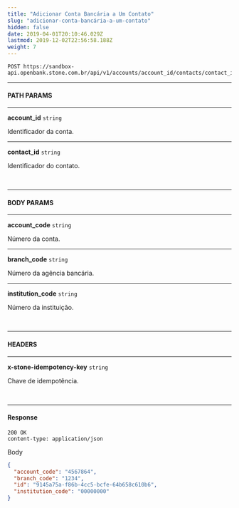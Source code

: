 ```yaml
---
title: "Adicionar Conta Bancária a Um Contato"
slug: "adicionar-conta-bancária-a-um-contato"
hidden: false
date: 2019-04-01T20:10:46.029Z
lastmod: 2019-12-02T22:56:58.188Z
weight: 7
---
```



```
POST https://sandbox-api.openbank.stone.com.br/api/v1/accounts/account_id/contacts/contact_id/bank_accounts
```

---

#### **PATH PARAMS**

---

**account_id**  `string`

Identificador da conta.

---

**contact_id**  `string`

Identificador do contato.

<br>

---

#### **BODY PARAMS**

---

**account_code**  `string`

Número da conta.

---

**branch_code**  `string`

Número da agência bancária.

---

**institution_code**  `string`

Número da instituição.

<br>

---

#### **HEADERS**

---

**x-stone-idempotency-key**  `string`

Chave de idempotência.

<br>

---

#### **Response**

```
200 OK
content-type: application/json
```
Body
```json
{
  "account_code": "4567864",
  "branch_code": "1234",
  "id": "9145a75a-f86b-4cc5-bcfe-64b658c610b6",
  "institution_code": "00000000"
}
```
